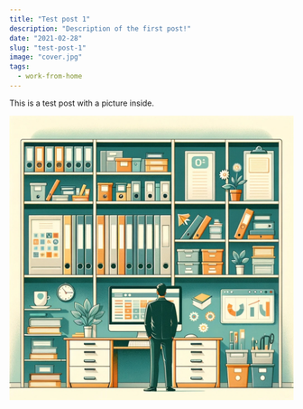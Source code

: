```yaml
---
title: "Test post 1"
description: "Description of the first post!"
date: "2021-02-28"
slug: "test-post-1"
image: "cover.jpg"
tags:
  - work-from-home
---
```


This is a test post with a picture inside.

![Test picture :)](picture_1.jpeg)